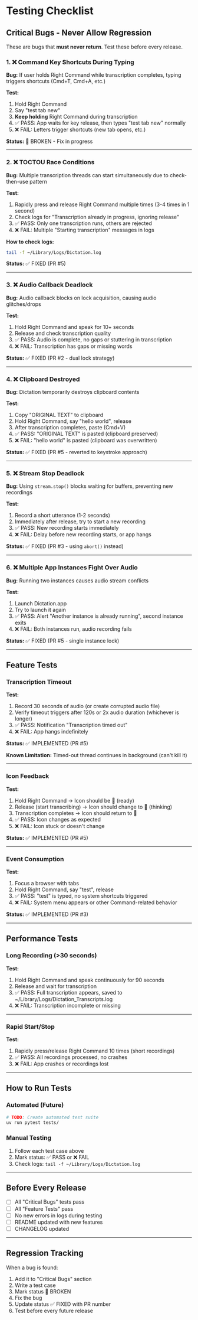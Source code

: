 # Testing Checklist

## Critical Bugs - Never Allow Regression

These are bugs that **must never return**. Test these before every release.

### 1. ❌ Command Key Shortcuts During Typing
**Bug:** If user holds Right Command while transcription completes, typing triggers shortcuts (Cmd+T, Cmd+A, etc.)

**Test:**
1. Hold Right Command
2. Say "test tab new"
3. **Keep holding** Right Command during transcription
4. ✅ PASS: App waits for key release, then types "test tab new" normally
5. ❌ FAIL: Letters trigger shortcuts (new tab opens, etc.)

**Status:** 🔴 BROKEN - Fix in progress

---

### 2. ❌ TOCTOU Race Conditions
**Bug:** Multiple transcription threads can start simultaneously due to check-then-use pattern

**Test:**
1. Rapidly press and release Right Command multiple times (3-4 times in 1 second)
2. Check logs for "Transcription already in progress, ignoring release"
3. ✅ PASS: Only one transcription runs, others are rejected
4. ❌ FAIL: Multiple "Starting transcription" messages in logs

**How to check logs:**
```bash
tail -f ~/Library/Logs/Dictation.log
```

**Status:** ✅ FIXED (PR #5)

---

### 3. ❌ Audio Callback Deadlock
**Bug:** Audio callback blocks on lock acquisition, causing audio glitches/drops

**Test:**
1. Hold Right Command and speak for 10+ seconds
2. Release and check transcription quality
3. ✅ PASS: Audio is complete, no gaps or stuttering in transcription
4. ❌ FAIL: Transcription has gaps or missing words

**Status:** ✅ FIXED (PR #2 - dual lock strategy)

---

### 4. ❌ Clipboard Destroyed
**Bug:** Dictation temporarily destroys clipboard contents

**Test:**
1. Copy "ORIGINAL TEXT" to clipboard
2. Hold Right Command, say "hello world", release
3. After transcription completes, paste (Cmd+V)
4. ✅ PASS: "ORIGINAL TEXT" is pasted (clipboard preserved)
5. ❌ FAIL: "hello world" is pasted (clipboard was overwritten)

**Status:** ✅ FIXED (PR #5 - reverted to keystroke approach)

---

### 5. ❌ Stream Stop Deadlock
**Bug:** Using `stream.stop()` blocks waiting for buffers, preventing new recordings

**Test:**
1. Record a short utterance (1-2 seconds)
2. Immediately after release, try to start a new recording
3. ✅ PASS: New recording starts immediately
4. ❌ FAIL: Delay before new recording starts, or app hangs

**Status:** ✅ FIXED (PR #3 - using `abort()` instead)

---

### 6. ❌ Multiple App Instances Fight Over Audio
**Bug:** Running two instances causes audio stream conflicts

**Test:**
1. Launch Dictation.app
2. Try to launch it again
3. ✅ PASS: Alert "Another instance is already running", second instance exits
4. ❌ FAIL: Both instances run, audio recording fails

**Status:** ✅ FIXED (PR #5 - single instance lock)

---

## Feature Tests

### Transcription Timeout
**Test:**
1. Record 30 seconds of audio (or create corrupted audio file)
2. Verify timeout triggers after 120s or 2x audio duration (whichever is longer)
3. ✅ PASS: Notification "Transcription timed out"
4. ❌ FAIL: App hangs indefinitely

**Status:** ✅ IMPLEMENTED (PR #5)

**Known Limitation:** Timed-out thread continues in background (can't kill it)

---

### Icon Feedback
**Test:**
1. Hold Right Command → Icon should be 🎤 (ready)
2. Release (start transcribing) → Icon should change to 💭 (thinking)
3. Transcription completes → Icon should return to 🎤
4. ✅ PASS: Icon changes as expected
5. ❌ FAIL: Icon stuck or doesn't change

**Status:** ✅ IMPLEMENTED (PR #5)

---

### Event Consumption
**Test:**
1. Focus a browser with tabs
2. Hold Right Command, say "test", release
3. ✅ PASS: "test" is typed, no system shortcuts triggered
4. ❌ FAIL: System menu appears or other Command-related behavior

**Status:** ✅ IMPLEMENTED (PR #3)

---

## Performance Tests

### Long Recording (>30 seconds)
**Test:**
1. Hold Right Command and speak continuously for 90 seconds
2. Release and wait for transcription
3. ✅ PASS: Full transcription appears, saved to ~/Library/Logs/Dictation_Transcripts.log
4. ❌ FAIL: Transcription incomplete or missing

---

### Rapid Start/Stop
**Test:**
1. Rapidly press/release Right Command 10 times (short recordings)
2. ✅ PASS: All recordings processed, no crashes
3. ❌ FAIL: App crashes or recordings lost

---

## How to Run Tests

### Automated (Future)
```bash
# TODO: Create automated test suite
uv run pytest tests/
```

### Manual Testing
1. Follow each test case above
2. Mark status: ✅ PASS or ❌ FAIL
3. Check logs: `tail -f ~/Library/Logs/Dictation.log`

---

## Before Every Release

- [ ] All "Critical Bugs" tests pass
- [ ] All "Feature Tests" pass
- [ ] No new errors in logs during testing
- [ ] README updated with new features
- [ ] CHANGELOG updated

---

## Regression Tracking

When a bug is found:
1. Add it to "Critical Bugs" section
2. Write a test case
3. Mark status 🔴 BROKEN
4. Fix the bug
5. Update status ✅ FIXED with PR number
6. Test before every future release
